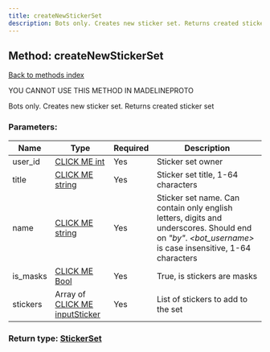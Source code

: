 ```yaml
---
title: createNewStickerSet
description: Bots only. Creates new sticker set. Returns created sticker set
---
```

## Method: createNewStickerSet  
[Back to methods index](index.md)


YOU CANNOT USE THIS METHOD IN MADELINEPROTO


Bots only. Creates new sticker set. Returns created sticker set

### Parameters:

| Name     |    Type       | Required | Description |
|----------|---------------|----------|-------------|
|user\_id|[CLICK ME int](../types/int.md) | Yes|Sticker set owner|
|title|[CLICK ME string](../types/string.md) | Yes|Sticker set title, 1-64 characters|
|name|[CLICK ME string](../types/string.md) | Yes|Sticker set name. Can contain only english letters, digits and underscores. Should end on *"_by_<bot username>"*. *<bot_username>* is case insensitive, 1-64 characters|
|is\_masks|[CLICK ME Bool](../types/Bool.md) | Yes|True, is stickers are masks|
|stickers|Array of [CLICK ME inputSticker](../constructors/inputSticker.md) | Yes|List of stickers to add to the set|


### Return type: [StickerSet](../types/StickerSet.md)

